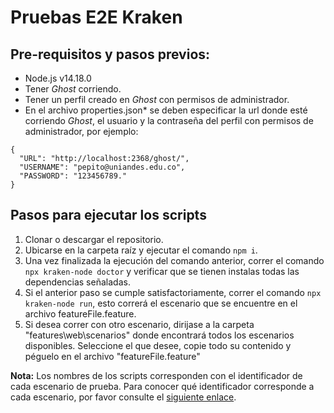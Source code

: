 # Pruebas E2E Kraken

## Pre-requisitos y pasos previos:
- Node.js v14.18.0
- Tener *Ghost* corriendo.
- Tener un perfil creado en *Ghost* con permisos de administrador.
- En el archivo properties.json* se deben especificar la url donde esté corriendo *Ghost*,  el usuario y la contraseña del perfil con permisos de administrador, por ejemplo:
~~~
{
  "URL": "http://localhost:2368/ghost/",
  "USERNAME": "pepito@uniandes.edu.co",
  "PASSWORD": "123456789."
}
~~~

## Pasos para ejecutar los scripts
1. Clonar o descargar el repositorio.
2. Ubicarse en la carpeta raíz y ejecutar el comando `npm i`.
3. Una vez finalizada la ejecución del comando anterior, correr el comando `npx kraken-node doctor` y verificar que se tienen instalas todas las dependencias señaladas.
4. Si el anterior paso se cumple satisfactoriamente, correr el comando `npx kraken-node run`, esto correrá el escenario que se encuentre en el archivo featureFile.feature.
5. Si desea correr con otro escenario, dirijase a la carpeta "features\web\scenarios" donde encontrará todos los escenarios disponibles. Seleccione el que desee, copie todo su contenido y péguelo en el archivo "featureFile.feature"

**Nota:** Los nombres de los scripts corresponden con el identificador de cada escenario de prueba. Para conocer qué identificador corresponde a cada escenario, por favor consulte el [siguiente enlace](https://github.com/Molvilada/Pruebas_E2E_Grupo_17/wiki/Escenarios-de-prueba).
